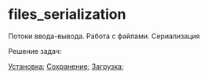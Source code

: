 # files_serialization
Потоки ввода-вывода. Работа с файлами. Сериализация

Решение задач:

[Установка](https://github.com/netology-code/jd-homeworks/tree/master/files/task1);
[Сохранение](https://github.com/netology-code/jd-homeworks/tree/master/files/task2);
[Загрузка](https://github.com/netology-code/jd-homeworks/tree/master/files/task3);
